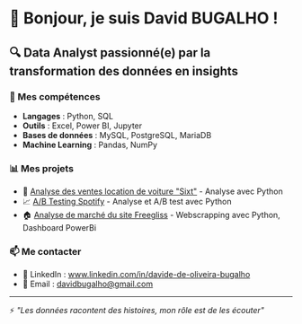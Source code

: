 # 👋 Bonjour, je suis David BUGALHO !

## 🔍 Data Analyst passionné(e) par la transformation des données en insights

### 💼 Mes compétences
- **Langages** : Python, SQL
- **Outils** : Excel, Power BI, Jupyter
- **Bases de données** : MySQL, PostgreSQL, MariaDB
- **Machine Learning** : Pandas, NumPy

### 📊 Mes projets
- 🏪 [Analyse des ventes location de voiture "Sixt"]([lien-vers-repo](https://github.com/davidedeoliveirabugalho-hub/Analyse_de_marche_SIXT)) - Analyse avec Python
- 📈 [A/B Testing Spotify](lien-vers-repo) - Analyse et A/B test avec Python
- 🏠 [Analyse de marché du site Freegliss](lien-vers-repo) - Webscrapping avec Python, Dashboard PowerBi

### 📫 Me contacter
- 💼 LinkedIn : www.linkedin.com/in/davide-de-oliveira-bugalho
- 📧 Email : davidbugalho@gmail.com

---
⚡ *"Les données racontent des histoires, mon rôle est de les écouter"*
